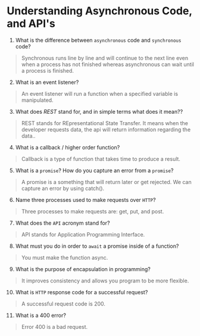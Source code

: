 # Understanding Asynchronous Code, and API's
01. What is the difference between `asynchronous` code and `synchronous` code?

  > Synchronous runs line by line and will continue to the next line even when a process has not finished whereas asynchronous can wait until a process is finished.

02. What is an event listener?

  > An event listener will run a function when a specified variable is manipulated.

03. What does *REST* stand for, and in simple terms what does it mean??

  > REST stands for REpresentational State Transfer. It means when the developer requests data, the api will return information regarding the data..

04. What is a callback / higher order function?

  > Callback is a type of function that takes time to produce a result.

05. What is a `promise`? How do you capture an error from a `promise`?

  > A promise is a something that will return later or get rejected. We can capture an error by using catch().

06. Name three processes used to make requests over `HTTP`?

  > Three processes to make requests are: get, put, and post.

07. What does the `API` acronym stand for?

  > API stands for Application Programming Interface.

08. What must you do in order to `await` a promise inside of a function?

  > You must make the function async.

09. What is the purpose of encapsulation in programming?

  > It improves consistency and allows you program to be more flexible.

10. What is `HTTP` response code for a successful request?

  > A successful request code is 200.

11. What is a 400 error?

  > Error 400 is a bad request.